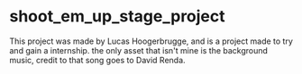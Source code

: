 # shoot_em_up_stage_project

This project was made by Lucas Hoogerbrugge, and is a project made to try and gain a internship.
the only asset that isn't mine is the background music, credit to that song goes to David Renda.
